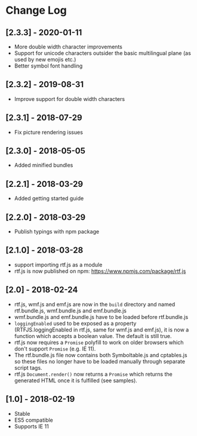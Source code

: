 # Change Log

## [2.3.3] - 2020-01-11
- More double width character improvements
- Support for unicode characters outsider the basic multilingual plane (as used by new emojis etc.)
- Better symbol font handling

## [2.3.2] - 2019-08-31
- Improve support for double width characters

## [2.3.1] - 2018-07-29
- Fix picture rendering issues

## [2.3.0] - 2018-05-05
- Added minified bundles

## [2.2.1] - 2018-03-29
- Added getting started guide

## [2.2.0] - 2018-03-29
- Publish typings with npm package

## [2.1.0] - 2018-03-28
- support importing rtf.js as a module
- rtf.js is now published on npm: https://www.npmjs.com/package/rtf.js

## [2.0] - 2018-02-24
- rtf.js, wmf.js and emf.js are now in the `build` directory and named rtf.bundle.js, wmf.bundle.js and emf.bundle.js
- wmf.bundle.js and emf.bundle.js have to be loaded before rtf.bundle.js
- `loggingEnabled` used to be exposed as a property (RTFJS.loggingEnabled in rtf.js, same for wmf.js and emf.js), it is now a function which accepts a boolean value. The default is still true.
- rtf.js now requires a `Promise` polyfill to work on older browsers which don't support `Promise` (e.g. IE 11).
- The rtf.bundle.js file now contains both Symboltable.js and cptables.js so these files no longer have to be loaded manually through separate script tags.
- rtf.js `Document.render()` now returns a `Promise` which returns the generated HTML once it is fulfilled (see samples).

## [1.0] - 2018-02-19
- Stable
- ES5 compatible
- Supports IE 11
